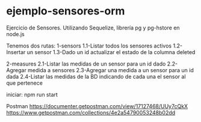# ejemplo-sensores-orm
Ejercicio de Sensores.
Utilizando Sequelize, librería pg y pg-hstore en node.js

Tenemos dos rutas: 1-sensors 
	1.1-Listar todos los sensores activos 
	1.2-Insertar un sensor 
	1.3-Dado un id actualizar el estado de la columna deleted 

2-measures 
	2.1-Listar las medidas de un sensor para un id dado 
	2.2-Agregar medida a sensores 
	2.3-Agregar una medida a un sensor para un id dada 
	2.4-Listar las medidas de la BD indicando de cada una el sensor al que pertenece

iniciar: npm run start

Postman
https://documenter.getpostman.com/view/17127468/UUy7cQkX
https://www.getpostman.com/collections/4e2a54790053248b02dd
